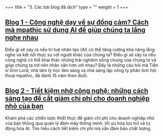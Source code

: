 +++
title = "3. Các bài blog đã dịch"
type = ""
weight = 1
+++

## [Blog 1 - Công nghệ dạy về sự đồng cảm? Cách mà mpathic sử dụng AI để giúp chúng ta lắng nghe nhau](3-blogstranslated/3.1-blog1/)
Điều gì sẽ xảy ra nếu trí tuệ nhân tạo (AI) có thể tăng cường khả năng lắng nghe và kết nối thực sự với người khác của chúng ta? Điều gì sẽ xảy ra nếu công nghệ có thể khai thác những trải nghiệm sống chung của chúng ta và giúp chúng ta trở nên nhân văn hơn với nhau? Đây là những câu hỏi mà Tiến sĩ Grin Lord, nhà tâm lý học lâm sàng và nhà sáng lập công ty phân tích hội thoại mpathic, đã dành 15 năm theo đuổi.

## [Blog 2 - Tiết kiệm nhờ công nghệ: những cách sáng tạo để cắt giảm chi phí cho doanh nghiệp nhỏ của bạn](3-blogstranslated/3.2-blog2/)
Khám phá các chiến lược thiết thực để giảm chi phí cho doanh nghiệp nhỏ của bạn thông qua quản lý đám mây thông minh, tối ưu hóa lưu trữ và tự động hóa AI. Tìm hiểu cách tiết kiệm chi phí mà vẫn đảm bảo chất lượng.
